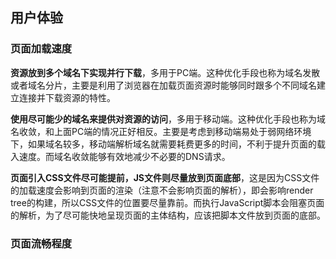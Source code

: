 ## 用户体验

### 页面加载速度

**资源放到多个域名下实现并行下载**，多用于PC端。这种优化手段也称为域名发散或者域名分片，主要是利用了浏览器在加载页面资源时能够同时跟多个不同域名建立连接并下载资源的特性。

**使用尽可能少的域名来提供对资源的访问**，多用于移动端。这种优化手段也称为域名收敛，和上面PC端的情况正好相反。主要是考虑到移动端易处于弱网络环境下，如果域名较多，移动端解析域名就需要耗费更多的时间，不利于提升页面的载入速度。而域名收敛能够有效地减少不必要的DNS请求。

**页面引入CSS文件尽可能提前，JS文件则尽量放到页面底部**，这是因为CSS文件的加载速度会影响到页面的渲染（注意不会影响页面的解析），即会影响render tree的构建，所以CSS文件的位置要尽量靠前。而执行JavaScript脚本会阻塞页面的解析，为了尽可能快地呈现页面的主体结构，应该把脚本文件放到页面的底部。

### 页面流畅程度

